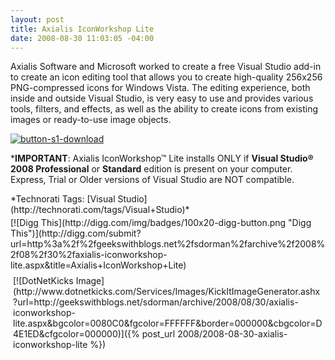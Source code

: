 ```yaml
---
layout: post
title: Axialis IconWorkshop Lite
date: 2008-08-30 11:03:05 -04:00
---
```


Axialis Software and Microsoft worked to create a free Visual Studio add-in to create an icon editing tool that allows you to create high-quality 256x256 PNG-compressed icons for Windows Vista. The editing experience, both inside and outside Visual Studio, is very easy to use and provides various tools, filters, and effects, as well as the ability to create icons from existing images or ready-to-use image objects.

[![button-s1-download](http://gwb.blob.core.windows.net/sdorman/WindowsLiveWriter/AxialisIconWorkshopLite_9974/button-s1-download_6.gif "button-s1-download")](http://www.axialis.com/download/iwlite.html) 

***IMPORTANT**: Axialis IconWorkshop™ Lite installs ONLY if **Visual Studio® 2008 Professional** or **Standard** edition is present on your computer. Express, Trial or Older versions of Visual Studio are NOT compatible.


<div style="PADDING-BOTTOM: 0px; MARGIN: 0px; PADDING-LEFT: 0px; PADDING-RIGHT: 0px; DISPLAY: inline; FLOAT: none; PADDING-TOP: 0px" id="scid:0767317B-992E-4b12-91E0-4F059A8CECA8:cff6611e-d709-41d2-a53a-83e599a01f51" class="wlWriterSmartContent">*Technorati Tags: [Visual Studio](http://technorati.com/tags/Visual+Studio)*</div>
<div style="TEXT-ALIGN: left; PADDING-BOTTOM: 4px; MARGIN: 0px; PADDING-LEFT: 0px; PADDING-RIGHT: 0px; PADDING-TOP: 4px" class="wlWriterHeaderFooter">[![Digg This](http://digg.com/img/badges/100x20-digg-button.png "Digg This")](http://digg.com/submit?url=http%3a%2f%2fgeekswithblogs.net%2fsdorman%2farchive%2f2008%2f08%2f30%2faxialis-iconworkshop-lite.aspx&title=Axialis+IconWorkshop+Lite)</div>
<div style="TEXT-ALIGN: left; PADDING-BOTTOM: 4px; MARGIN: 0px; PADDING-LEFT: 4px; PADDING-RIGHT: 4px; PADDING-TOP: 4px" class="wlWriterHeaderFooter">[![DotNetKicks Image](http://www.dotnetkicks.com/Services/Images/KickItImageGenerator.ashx?url=http://geekswithblogs.net/sdorman/archive/2008/08/30/axialis-iconworkshop-lite.aspx&bgcolor=0080C0&fgcolor=FFFFFF&border=000000&cbgcolor=D4E1ED&cfgcolor=000000)]({% post_url 2008/2008-08-30-axialis-iconworkshop-lite %})</div>
